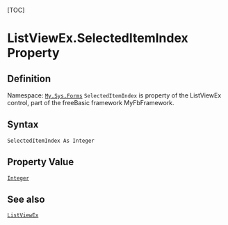 [TOC]
# ListViewEx.SelectedItemIndex Property

## Definition
Namespace: [`My.Sys.Forms`](My.Sys.Forms.md)
`SelectedItemIndex` is property of the ListViewEx control, part of the freeBasic framework MyFbFramework.
## Syntax
```freeBasic
SelectedItemIndex As Integer
```
## Property Value
[`Integer`]("https://www.freebasic.net/wiki/KeyPgInteger")
## See also
[`ListViewEx`](ListViewEx.md)
